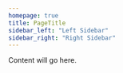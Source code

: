```yaml
---
homepage: true
title: PageTitle
sidebar_left: "Left Sidebar"
sidebar_right: "Right Sidebar"
---
```


Content will go here.
